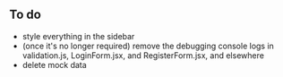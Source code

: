 ## To do
- style everything in the sidebar
- (once it's no longer required) remove the debugging console logs in validation.js, LoginForm.jsx, and RegisterForm.jsx, and elsewhere
- delete mock data